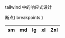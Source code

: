 tailwind 中的响应式设计

断点( breakpoints )

| sm       | md  | lg  | xl  | 2xl |
| -------- | --- | --- | --- | --- |


